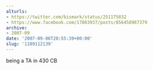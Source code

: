 ```yaml
---
alturls:
- https://twitter.com/bismark/status/251175832
- https://www.facebook.com/17803937/posts/856458967379
archive:
- 2007-09
date: '2007-09-06T20:55:39+00:00'
slug: '1189112139'
---
```


being a TA in 430 CB

